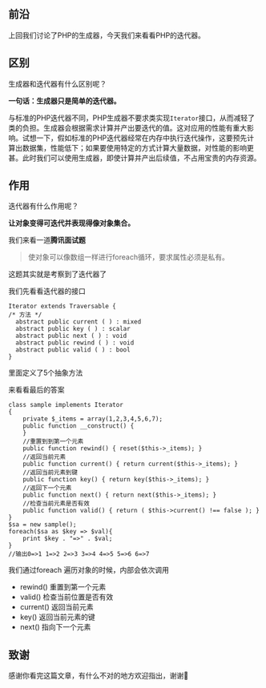 ## 前沿

上回我们讨论了PHP的生成器，今天我们来看看PHP的迭代器。



## 区别

生成器和迭代器有什么区别呢？

**一句话：生成器只是简单的迭代器。**

与标准的PHP迭代器不同，PHP生成器不要求类实现`Iterator`接口，从而减轻了类的负担。生成器会根据需求计算并产出要迭代的值。这对应用的性能有重大影响。试想一下，假如标准的PHP迭代器经常在内存中执行迭代操作，这要预先计算出数据集，性能低下；如果要使用特定的方式计算大量数据，对性能的影响更甚。此时我们可以使用生成器，即使计算并产出后续值，不占用宝贵的内存资源。



## 作用

迭代器有什么作用呢？

**让对象变得可迭代并表现得像对象集合。**

我们来看一道**腾讯面试题**

> 使对象可以像数组一样进行foreach循环，要求属性必须是私有。

这题其实就是考察到了迭代器了

我们先看看迭代器的接口

```
Iterator extends Traversable {
/* 方法 */
  abstract public current ( ) : mixed
  abstract public key ( ) : scalar
  abstract public next ( ) : void
  abstract public rewind ( ) : void
  abstract public valid ( ) : bool
}
```

里面定义了5个抽象方法

来看看最后的答案

```
class sample implements Iterator
{
    private $_items = array(1,2,3,4,5,6,7);
    public function __construct() {
    }
    //重置到到第一个元素
    public function rewind() { reset($this->_items); }
    //返回当前元素
    public function current() { return current($this->_items); }
    //返回当前元素到键 
    public function key() { return key($this->_items); }
    //返回下一个元素
    public function next() { return next($this->_items); }
    //检查当前元素是否有效
    public function valid() { return ( $this->current() !== false ); }
}
$sa = new sample();
foreach($sa as $key => $val){
    print $key . "=>" . $val;
}
//输出0=>1 1=>2 2=>3 3=>4 4=>5 5=>6 6=>7
```

我们通过foreach 遍历对象的时候，内部会依次调用

- rewind() 重置到第一个元素
- valid() 检查当前位置是否有效
- current() 返回当前元素
- key() 返回当前元素的键
- next() 指向下一个元素

## 致谢

感谢你看完这篇文章，有什么不对的地方欢迎指出，谢谢🙏

